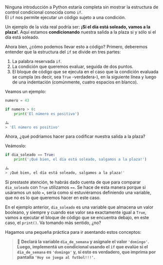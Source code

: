 Ninguna introducción a Python estaría completa sin mostrar la estructura de control condicional conocida como `if`.<br>
El `if` nos permite ejecutar un código sujeto a una condición.

Un ejemplo de la vida real podría ser:
**¡Si el día está soleado, vamos a la plaza!**. Aquí estamos **condicionando** nuestra salida a la plaza si y sólo si el día está soleado.

Ahora bien, ¿cómo podemos llevar esto a código? Primero, deberemos entender que la estructura del `if` se divide en tres partes:

1. La palabra reservada `if`.
2. La condición que queremos evaluar, seguida de dos puntos.
3. El bloque de código que se ejecuta en el caso que la condición evaluada se cumpla (es decir, sea `True` -verdadera-), en la siguiente línea y luego de una indentación (comúnmente, cuatro espacios en blanco).

Veamos un ejemplo:

```python
numero = 43

if numero > 0:
    print('El número es positivo')

ム
> 'El número es positivo'
```

Ahora, ¿qué podríamos hacer para codificar nuestra salida a la plaza?

Veámoslo:

```python
if dia_soleado == True:
    print('¡Qué bien, el día está soleado, salgamos a la plaza!')

ム
> ¡Qué bien, el día está soleado, salgamos a la plaza!'
```

Si prestaste atención, te habrás dado cuenta de que para comparar `dia_soleado` con `True` utilizamos `==`. Se hace de esta manera porque si usáramos un solo `=`, sería como si estuviéramos definiendo una variable, que no es lo que queremos hacer en este caso.

En el ejemplo anterior, `dia_soleado` es una variable que almacena un valor booleano, y siempre y cuando ese valor sea exactamente igual a `True`, vamos a ejecutar el bloque de código que se encuentra debajo, en este caso, el `print()`. Va tomando más sentido, ¿no?

Hagamos una pequeña práctica para ir asentando estos conceptos:

> :memo: **Declará la variable `dia_de_semana` y asignale el valor `'domingo'`. Luego, implementá un condicional usando el `if` que evalúe si el `dia_de_semana` es `'domingo'` y, si esto es verdadero, que imprima por pantalla `'Hoy se juega al futbol!!!'`.**